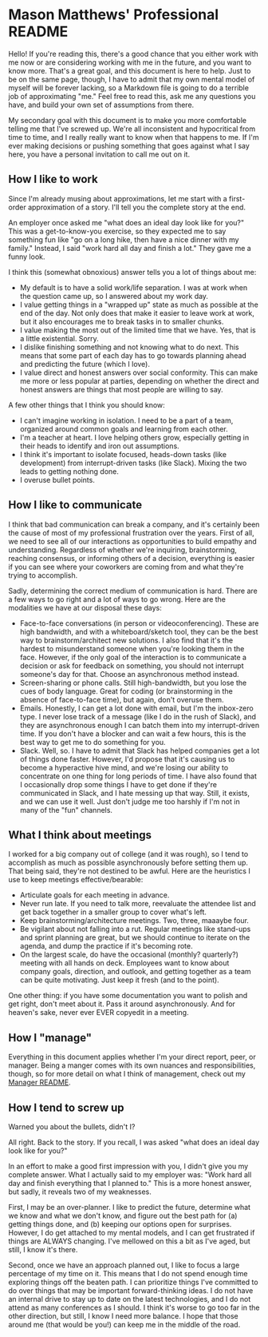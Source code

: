 # Mason Matthews' Professional README

Hello!  If you're reading this, there's a good chance that you either work with me now or are considering working with me in the future, and you want to know more.  That's a great goal, and this document is here to help.  Just to be on the same page, though, I have to admit that my own mental model of myself will be forever lacking, so a Markdown file is going to do a terrible job of approximating "me."  Feel free to read this, ask me any questions you have, and build your own set of assumptions from there.

My secondary goal with this document is to make you more comfortable telling me that I've screwed up.  We're all inconsistent and hypocritical from time to time, and I really really want to know when that happens to me.  If I'm ever making decisions or pushing something that goes against what I say here, you have a personal invitation to call me out on it.

## How I like to work

Since I'm already musing about approximations, let me start with a first-order approximation of a story.  I'll tell you the complete story at the end.

An employer once asked me "what does an ideal day look like for you?"  This was a get-to-know-you exercise, so they expected me to say something fun like "go on a long hike, then have a nice dinner with my family."  Instead, I said "work hard all day and finish a lot."  They gave me a funny look.

I think this (somewhat obnoxious) answer tells you a lot of things about me:

* My default is to have a solid work/life separation.  I was at work when the question came up, so I answered about my work day.
* I value getting things in a "wrapped up" state as much as possible at the end of the day.  Not only does that make it easier to leave work at work, but it also encourages me to break tasks in to smaller chunks.
* I value making the most out of the limited time that we have.  Yes, that is a little existential.  Sorry.
* I dislike finishing something and not knowing what to do next.  This means that some part of each day has to go towards planning ahead and predicting the future (which I love).
* I value direct and honest answers over social conformity.  This can make me more or less popular at parties, depending on whether the direct and honest answers are things that most people are willing to say.

A few other things that I think you should know:

* I can't imagine working in isolation.  I need to be a part of a team, organized around common goals and learning from each other.
* I'm a teacher at heart.  I love helping others grow, especially getting in their heads to identify and iron out assumptions.
* I think it's important to isolate focused, heads-down tasks (like development) from interrupt-driven tasks (like Slack).  Mixing the two leads to getting nothing done.
* I overuse bullet points.

## How I like to communicate

I think that bad communication can break a company, and it's certainly been the cause of most of my professional frustration over the years.  First of all, we need to see all of our interactions as opportunities to build empathy and understanding.  Regardless of whether we're inquiring, brainstorming, reaching consensus, or informing others of a decision, everything is easier if you can see where your coworkers are coming from and what they're trying to accomplish.

Sadly, determining the correct medium of communication is hard.  There are a few ways to go right and a lot of ways to go wrong.  Here are the modalities we have at our disposal these days:

* Face-to-face conversations (in person or videoconferencing).  These are high bandwidth, and with a whiteboard/sketch tool, they can be the best way to brainstorm/architect new solutions.  I also find that it's the hardest to misunderstand someone when you're looking them in the face.  However, if the only goal of the interaction is to communicate a decision or ask for feedback on something, you should not interrupt someone's day for that.  Choose an asynchronous method instead.
* Screen-sharing or phone calls.  Still high-bandwidth, but you lose the cues of body language.  Great for coding (or brainstorming in the absence of face-to-face time), but again, don't overuse them.
* Emails.  Honestly, I can get a lot done with email, but I'm the inbox-zero type.  I never lose track of a message (like I do in the rush of Slack), and they are asynchronous enough I can batch them into my interrupt-driven time.  If you don't have a blocker and can wait a few hours, this is the best way to get me to do something for you.
* Slack.  Well, so.  I have to admit that Slack has helped companies get a lot of things done faster.  However, I'd propose that it's causing us to become a hyperactive hive mind, and we're losing our ability to concentrate on one thing for long periods of time.  I have also found that I occasionally drop some things I have to get done if they're communicated in Slack, and I hate messing up that way.  Still, it exists, and we can use it well.  Just don't judge me too harshly if I'm not in many of the "fun" channels.

## What I think about meetings

I worked for a big company out of college (and it was rough), so I tend to accomplish as much as possible asynchronously before setting them up.  That being said, they're not destined to be awful.  Here are the heuristics I use to keep meetings effective/bearable:

* Articulate goals for each meeting in advance.
* Never run late.  If you need to talk more, reevaluate the attendee list and get back together in a smaller group to cover what's left.
* Keep brainstorming/architecture meetings.  Two, three, maaaybe four.
* Be vigilant about not falling into a rut.  Regular meetings like stand-ups and sprint planning are great, but we should continue to iterate on the agenda, and dump the practice if it's becoming rote.
* On the largest scale, do have the occasional (monthly? quarterly?) meeting with all hands on deck.  Employees want to know about company goals, direction, and outlook, and getting together as a team can be quite motivating.  Just keep it fresh (and to the point).

One other thing: if you have some documentation you want to polish and get right, don't meet about it.  Pass it around asynchronously.  And for heaven's sake, never ever EVER copyedit in a meeting.

## How I "manage"

Everything in this document applies whether I'm your direct report, peer, or manager.  Being a manger comes with its own nuances and responsibilities, though, so for more detail on what I think of management, check out my [Manager README](manager.md).

## How I tend to screw up

Warned you about the bullets, didn't I?

All right.  Back to the story.  If you recall, I was asked "what does an ideal day look like for you?"

In an effort to make a good first impression with you, I didn't give you my complete answer.  What I actually said to my employer was: "Work hard all day and finish everything that I planned to."  This is a more honest answer, but sadly, it reveals two of my weaknesses.

First, I may be an over-planner.  I like to predict the future, determine what we know and what we don't know, and figure out the best path for (a) getting things done, and (b) keeping our options open for surprises.  However, I do get attached to my mental models, and I can get frustrated if things are ALWAYS changing.  I've mellowed on this a bit as I've aged, but still, I know it's there.

Second, once we have an approach planned out, I like to focus a large percentage of my time on it.  This means that I do not spend enough time exploring things off the beaten path.  I can prioritize things I've committed to do over things that may be important forward-thinking ideas.  I do not have an internal drive to stay up to date on the latest technologies, and I do not attend as many conferences as I should.  I think it's worse to go too far in the other direction, but still, I know I need more balance.  I hope that those around me (that would be you!) can keep me in the middle of the road.
